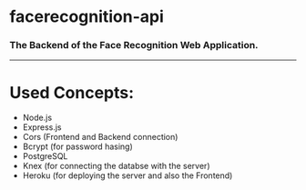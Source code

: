 # facerecognition-api
### The Backend of the Face Recognition Web Application.
---
# Used Concepts:
- Node.js
- Express.js
- Cors (Frontend and Backend connection)
- Bcrypt (for password hasing)
- PostgreSQL
- Knex (for connecting the databse with the server)
- Heroku (for deploying the server and also the Frontend)
